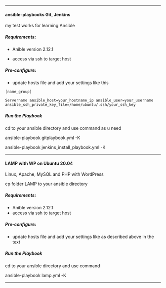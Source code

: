 -----------------------------------------------
#### ansible-playbooks Git, Jenkins
  
 my test works for learning Ansible
  
##### Requirements:
  
  - Anible version 2.12.1
 
  - access via ssh to target host

##### Pre-configure:
  
  - update hosts file and add your settings like this
    
  ```[name_group]```
  
  ```Servername ansible_host=your_hostname_ip ansible_user=your_username ansible_ssh_private_key_file=/home/ubuntu/.ssh/your_ssh_key```
  
##### Run the Playbook
 
  cd to your ansible directory and use command as u need
  
  ansible-playbook gitplaybook.yml -K
  
  ansible-playbook jenkins_install_playbook.yml -K

------------------------------------------------

#### LAMP with WP on Ubuntu 20.04

  Linux, Apache, MySQL and PHP with WordPress
  
  cp folder LAMP to your ansible directory

##### Requirements:
   
  - Anible version 2.12.1
  - access via ssh to target host
 
##### Pre-configure:
  
 - update hosts file and add your settings like as described above in the text
    
##### Run the Playbook

  cd to your ansible directory and use command
  
  ansible-playbook lamp.yml -K
  
-----------------------------------------------
